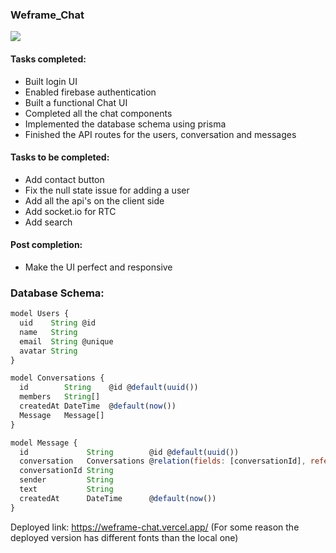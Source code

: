 ### Weframe_Chat

<img src = "https://i.imgur.com/5zAwVAW.png" />

#### Tasks completed:

- Built login UI
- Enabled firebase authentication
- Built a functional Chat UI
- Completed all the chat components
- Implemented the database schema using prisma
- Finished the API routes for the users, conversation and messages

#### Tasks to be completed:

- Add contact button
- Fix the null state issue for adding a user
- Add all the api's on the client side
- Add socket.io for RTC
- Add search

#### Post completion:

- Make the UI perfect and responsive

### Database Schema:

```js
model Users {
  uid    String @id
  name   String
  email  String @unique
  avatar String
}

model Conversations {
  id        String    @id @default(uuid())
  members   String[]
  createdAt DateTime  @default(now())
  Message   Message[]
}

model Message {
  id             String        @id @default(uuid())
  conversation   Conversations @relation(fields: [conversationId], references: [id])
  conversationId String
  sender         String
  text           String
  createdAt      DateTime      @default(now())
}
```

Deployed link: https://weframe-chat.vercel.app/
(For some reason the deployed version has different fonts than the local one)
